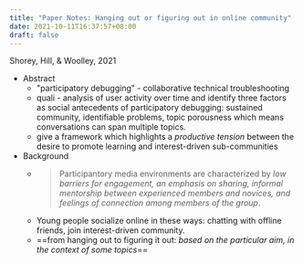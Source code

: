```yaml
---
title: "Paper Notes: Hanging out or figuring out in online community"
date: 2021-10-11T16:37:57+08:00
draft: false
---
```


Shorey, Hill, & Woolley, 2021
- Abstract
	- "participatory debugging" - collaborative technical troubleshooting
	- quali - analysis of user activity over time and identify three factors as social antecedents of participatory debugging: sustained community, identifiable problems, topic porousness which means conversations can span multiple topics.
	- give a framework which highlights a *productive tension* between the desire to promote learning and interest-driven sub-communities
- Background
	- > Participantory media environments are characterized by _low barriers for engagement, an emphasis on sharing, informal mentorship between experienced members and novices, and feelings of connection among members of the group_.
	- Young people socialize online in these ways: chatting with offline friends, join interest-driven community.
	- ==from hanging out to figuring it out: *based on the particular aim, in the context of some topics*==